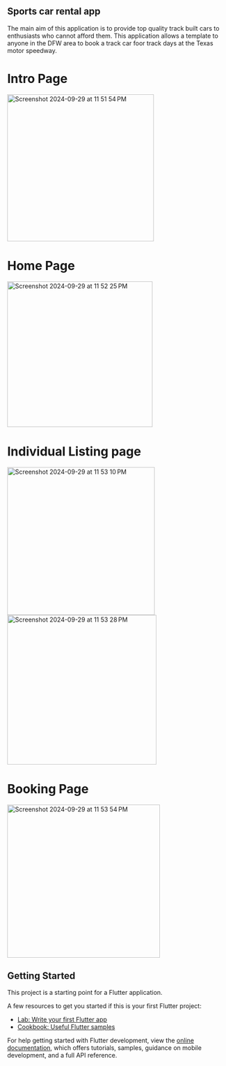 ## Sports car rental app

The main aim of this application is to provide top quality track built cars to enthusiasts who cannot afford them. This application allows a template to anyone in the DFW area to book a track car foor track days at the Texas motor speedway.

# Intro Page

<img width="337" alt="Screenshot 2024-09-29 at 11 51 54 PM" src="https://github.com/user-attachments/assets/4a512198-d403-47cf-b92b-c245fe572442">

# Home Page

<img width="334" alt="Screenshot 2024-09-29 at 11 52 25 PM" src="https://github.com/user-attachments/assets/90bed03d-7f56-4316-aad0-3a91e55c9749">

# Individual Listing page

<img width="339" alt="Screenshot 2024-09-29 at 11 53 10 PM" src="https://github.com/user-attachments/assets/e0cf0dc8-98b1-40e7-8653-20fe1ff5320a">

<img width="343" alt="Screenshot 2024-09-29 at 11 53 28 PM" src="https://github.com/user-attachments/assets/8b18a61f-33dd-4bab-b757-2550216fd950">

# Booking Page

<img width="351" alt="Screenshot 2024-09-29 at 11 53 54 PM" src="https://github.com/user-attachments/assets/6e57ef45-6d67-406e-8d75-663ef08bcd89">

## Getting Started

This project is a starting point for a Flutter application.

A few resources to get you started if this is your first Flutter project:

- [Lab: Write your first Flutter app](https://docs.flutter.dev/get-started/codelab)
- [Cookbook: Useful Flutter samples](https://docs.flutter.dev/cookbook)

For help getting started with Flutter development, view the
[online documentation](https://docs.flutter.dev/), which offers tutorials,
samples, guidance on mobile development, and a full API reference.
